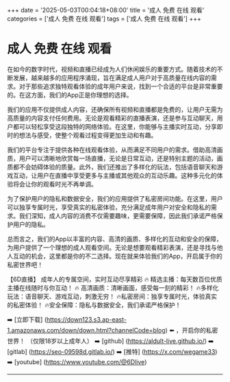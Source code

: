+++
date = '2025-05-03T00:04:18+08:00'
title = '成人 免费 在线 观看'
categories = ['成人 免费 在线 观看']
tags = ['成人 免费 在线 观看']
+++

# 成人 免费 在线 观看

在如今的数字时代，视频和直播已经成为人们休闲娱乐的重要方式。随着技术的不断发展，越来越多的应用程序涌现，旨在满足成人用户对于高质量在线内容的需求。对于那些追求独特观看体验的成年用户来说，找到一个合适的平台是非常重要的。在这方面，我们的App正是你理想的选择。

我们的应用不仅提供成人内容，还确保所有视频和直播都是免费的，让用户无需为高质量的内容支付任何费用。无论是观看精彩的直播表演，还是参与互动聊天，用户都可以轻松享受这段独特的网络体验。在这里，你能够与主播实时互动，分享即时的想法与感受，使整个观看过程变得更加生动和有趣。

我们的平台专注于提供各种在线观看体验，从而满足不同用户的需求。借助高清画质，用户可以清晰地欣赏每一场直播，无论是日常互动，还是特别主题的活动，画质都不会妨碍体验的质量。此外，我们还推出了多样化的玩法，包括语音聊天和游戏互动，让用户在直播中享受更多与主播或其他观众的互动乐趣。这种多元化的体验将会让你的观看时光不再单调。

为了保护用户的隐私和数据安全，我们的应用提供了私密房间功能。在这里，用户可以独享专属时光，享受真实的私密体验，充分满足成年用户对安全和隐私的需求。我们深知，成人内容的消费不仅需要趣味，更需要保障，因此我们承诺严格保护用户的隐私。

总而言之，我们的App以丰富的内容、高清的画质、多样化的互动和安全的保障，为用户提供了一个理想的成人观看空间。无论是想要观看精彩表演，还是寻找与他人互动的机会，这里都是你的不二选择。现在就来体验我们的App，开启属于你的私密世界吧！

【6D直播】
成年人的专属空间，实时互动尽享精彩
🔥 精选主播：每天数百位优质主播在线随时与你互动！
🔥 高清画质：清晰画面，感受每一刻的精彩！
🔥多样化玩法：语音聊天、游戏互动，刺激无穷！
🔥私密房间：独享专属时光，体验真实的私密体验！
🔥安全保障：隐私与数据安全，我们承诺严格保护！

➡️ [立即下载] (https://down123.s3.ap-east-1.amazonaws.com/down/down.html?channelCode=blog) ⬅️ ，开启你的私密世界！
（仅限18岁以上成年人）
➡️ [github] (https://aldult-live.github.io/)
➡️ [gitlab] (https://seo-09598d.gitlab.io/)
➡️ [推特] (https://x.com/wegame33)
➡️ [youtube] (https://www.youtube.com/@6Dlive)

---
